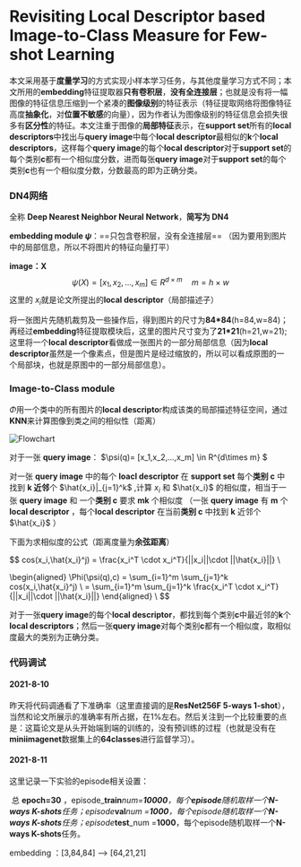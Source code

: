 # Revisiting Local Descriptor based Image-to-Class Measure for Few-shot Learning



本文采用基于**度量学习**的方式实现小样本学习任务，与其他度量学习方式不同；本文所用的**embedding**特征提取器**只有卷积层**，**没有全连接层**；也就是没有将一幅图像的特征信息压缩到一个紧凑的**图像级别**的特征表示（特征提取网络将图像特征高度**抽象化**，对**位置不敏感**的向量），因为作者认为图像级别的特征信息会损失很多有**区分性**的特征。本文注重于图像的**局部特征**表示，在**support set**所有的**local descriptors**中找出与**query image**中每个**local descriptor**最相似的**k**个**local descriptors**，这样每个**query image**的每个**local descriptor**对于**support set**的每个类别**c**都有一个相似度分数，进而每张**query image**对于**support set**的每个类别**c**也有一个相似度分数，分数最高的即为正确分类。



### DN4网络

全称 **Deep Nearest Neighbor Neural Network**，**简写为 DN4**

**embedding module $\psi$​**：==只包含卷积层，没有全连接层== （因为要用到图片中的局部信息，所以不将图片的特征向量打平）

**image：X**
$$
\psi(X)=[x_1,x_2,...,x_m] \in R^{d\times m}  \quad m=h\times w
$$
这里的 $x_i$ ​就是论文所提出的**local descriptor**（局部描述子）

将一张图片先随机裁剪及一些操作后，得到图片的尺寸为**84*84**(h=84,w=84)； 再经过**embedding**特征提取模块后，这里的图片尺寸变为了**21*21**(h=21,w=21);这里将一个**local descriptor**看做成一张图片的一部分局部信息（因为**local descriptor**虽然是一个像素点，但是图片是经过缩放的，所以可以看成原图的一个局部块，也就是原图中的一部分局部信息）。



### Image-to-Class module 

$\Phi$​​​​ 用一个类中的所有图片的**local descripto**r构成该类的局部描述特征空间，通过**KNN**来计算图像到类之间的相似性（距离）



![Flowchart](file://E:\typora\few-shot%20study\Revisiting%20Local%20Descriptor%20based%20Image-to-Class%20Measure%20for%20Few-shot%20Learning.assets\Flowchart.bmp?lastModify=1630137503)



对于一张 **query image**： $\psi(q)= [x_1,x_2,...,x_m] \in R^{d\times m} $

对一张 **query image** 中的每个 **loacl descriptor** 在 **support set** 每个**类别 c** 中找到 **k 近邻**个   $\hat{x_i}|_{j=1}^k$  ,计算 $x_i$ 和 $\hat{x_i}$ 的相似度，相当于一张 **query image** 和 一个**类别 c** 要求 **mk** 个相似度 （一张 **query image** 有 **m** 个 **local descriptor** ，每个**local descriptor** 在当前**类别 c** 中找到 **k** 近邻个   $\hat{x_i}$​​​​​ ）

下面为求相似度的公式（距离度量为**余弦距离**）


$$
cos(x_i,\hat{x_i}^j) = \frac{x_i^T \cdot x_i^T}{||x_i||\cdot ||\hat{x_i}||}    \\

\begin{aligned}
	\Phi(\psi(q),c) = \sum_{i=1}^m \sum_{j=1}^k cos(x_i,\hat{x_i}^j)  \\
	 = \sum_{i=1}^m \sum_{j=1}^k \frac{x_i^T \cdot x_i^T}{||x_i||\cdot ||\hat{x_i}||}
 \end{aligned}   \\
$$



对于一张**query image**的每个**local descriptor**，都找到每个类别**c**中最近邻的**k**个**local descriptors**；然后一张**query image**对每个类别**c**都有一个相似度，取相似度最大的类别为正确分类。

### 代码调试

#### 2021-8-10

昨天将代码调通看了下准确率（这里直接调的是**ResNet256F 5-ways 1-shot**），当然和论文所展示的准确率有所占据，在1%左右。然后关注到一个比较重要的点是：这篇论文是从头开始端到端的训练的，没有预训练的过程（也就是没有在**miniimagenet**数据集上的**64classes**进行监督学习）。



#### 2021-8-11

这里记录一下实验的episode相关设置：

​	总 **epoch=30** ，episode_**train**_num=**10000**，每个**episode**随机取样一个**N-ways K-shots**任务；episode_**val**_num =**1000**，每个episode随机取样一个**N-ways K-shots**任务；episode_**test**_num =**1000**，每个episode随机取样一个**N-ways K-shots**任务。

embedding ：[3,84,84] --> [64,21,21]

